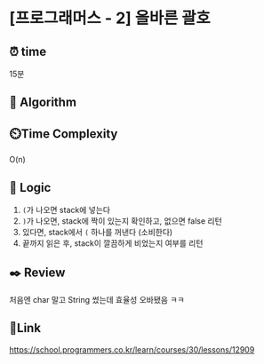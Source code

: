 # [프로그래머스 - 2] 올바른 괄호


## ⏰ **time**
15분

## :pushpin: **Algorithm**


## ⏲️**Time Complexity**
O(n)

## :round_pushpin: **Logic**
1. `(`가 나오면 stack에 넣는다
2. `)`가 나오면, stack에 짝이 있는지 확인하고, 없으면 false 리턴
3. 있다면, stack에서 `(` 하나를 꺼낸다 (소비한다)
4. 끝까지 읽은 후, stack이 깔끔하게 비었는지 여부를 리턴


## :black_nib: **Review** 
처음엔 char 말고 String 썼는데 효율성 오바됐음 ㅋㅋ 

## 📡**Link**
https://school.programmers.co.kr/learn/courses/30/lessons/12909
